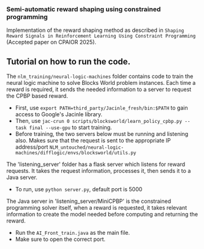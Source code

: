 ### Semi-automatic reward shaping using constrained programming

Implementation of the reward shaping method as described in ```Shaping Reward Signals in Reinforcement Learning Using Constraint Programming``` (Accepted paper on CPAIOR 2025).

## Tutorial on how to run the code.
The ```nlm_training/neural-logic-machines``` folder contains code to train the neural logic machine to solve Blocks World 
problem instances. Each time a reward is required, it sends the needed information to a server to request the CPBP based reward.
- First, use ```export PATH=third_party/Jacinle_fresh/bin:$PATH``` to gain access to Google's Jacinle library. 
- Then, use ```jac-crun 0 scripts/blocksworld/learn_policy_cpbp.py --task final --use-gpu``` to start training.
- Before training, the two servers below must be running and listening also. Makes sure that the request is sent to the appropriate IP address/port ```NLM_untouched/neural-logic-machines/difflogic/envs/blocksworld/utils.py```

The 'listening_server' folder has a flask server which listens for reward requests. It takes the request information, processes
it, then sends it to a Java server.
- To run, use ```python server.py```, default port is 5000

The Java server in 'listening_server/MiniCPBP' is the constrained programming solver itself, when a reward is requested, it takes relevant information to 
create the model needed before computing and returning the reward.
- Run the ```AI_Front_train.java``` as the main file.
- Make sure to open the correct port.
